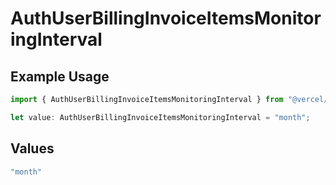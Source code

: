 # AuthUserBillingInvoiceItemsMonitoringInterval

## Example Usage

```typescript
import { AuthUserBillingInvoiceItemsMonitoringInterval } from "@vercel/sdk/models/components/authuser.js";

let value: AuthUserBillingInvoiceItemsMonitoringInterval = "month";
```

## Values

```typescript
"month"
```